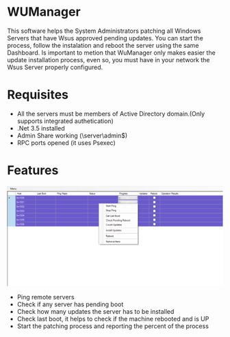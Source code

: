 # WUManager

This software helps the System Administrators patching all Windows Servers that have Wsus approved pending
updates.
You can start the process, follow the instalation and reboot the server using the same Dashboard.
Is important to metion that WuManager only makes easier the update installation process, even so, you must
have in your network the Wsus Server properly configured.

# Requisites

- All the servers must be members of Active Directory domain.(Only supports integrated authetication)
- .Net 3.5 installed
- Admin Share working (\\server\admin$)
- RPC ports opened (it uses Psexec)

# Features

![Img1](https://github.com/fzavalloni/WUManager/blob/master/img/wumanager1.png)

- Ping remote servers
- Check if any server has pending boot
- Check how many updates the server has to be installed
- Check last boot, it helps to check if the machine rebooted and is UP
- Start the patching process and reporting the percent of the process





